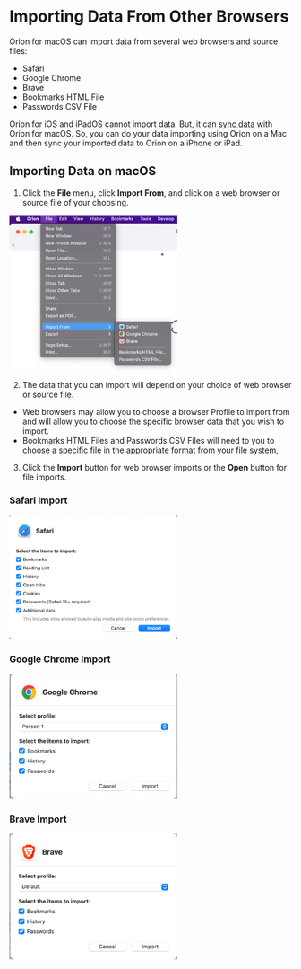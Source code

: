 # Importing Data From Other Browsers

Orion for macOS can import data from several web browsers and source files:

- Safari
- Google Chrome
- Brave
- Bookmarks HTML File
- Passwords CSV File

Orion for iOS and iPadOS cannot import data. But, it can [sync data](./features/syncing-data.md) with Orion for macOS. So, you can do your data importing using Orion on a Mac and then sync your imported data to Orion on a iPhone or iPad.

<a name="import_macos"></a>
## Importing Data on macOS

1. Click the **File** menu, click **Import From**, and click on a web browser or source file of your choosing.

<img src="./media/macos_import_from.png" width="300" alt="Safari Import"><br />

2. The data that you can import will depend on your choice of web browser or source file.
  - Web browsers may allow you to choose a browser Profile to import from and will allow you to choose the specific browser data that you wish to import.
  - Bookmarks HTML Files and Passwords CSV Files will need to you to choose a specific file in the appropriate format from your file system,
  
3. Click the **Import** button for web browser imports or the **Open** button for file imports.

### Safari Import

<img src="./media/macos_safari_import.png" width="300" alt="Safari Import"><br />

### Google Chrome Import

<img src="./media/macos_chrome_import.png" width="300" alt="Google Chrome Import"><br />

### Brave Import

<img src="./media/macos_brave_import.png" width="300" alt="Brave Import"><br />